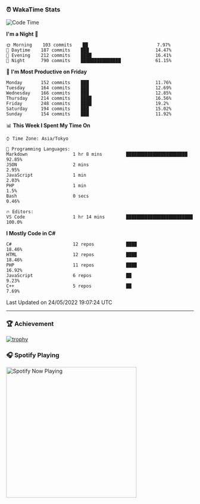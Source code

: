 ### ⏰ WakaTime Stats


<!--START_SECTION:waka-->
![Code Time](http://img.shields.io/badge/Code%20Time-0%20secs-blue)

**I'm a Night 🦉** 

```text
🌞 Morning    103 commits    ██                          7.97% 
🌆 Daytime    187 commits    ███                         14.47% 
🌃 Evening    212 commits    ████                        16.41% 
🌙 Night      790 commits    ███████████████             61.15%

```
📅 **I'm Most Productive on Friday** 

```text
Monday       152 commits    ███                         11.76% 
Tuesday      164 commits    ███                         12.69% 
Wednesday    166 commits    ███                         12.85% 
Thursday     214 commits    ████                        16.56% 
Friday       248 commits    ████                        19.2% 
Saturday     194 commits    ███                         15.02% 
Sunday       154 commits    ███                         11.92%

```


📊 **This Week I Spent My Time On** 

```text
⌚︎ Time Zone: Asia/Tokyo

💬 Programming Languages: 
Markdown                 1 hr 8 mins         ███████████████████████     92.85% 
JSON                     2 mins                                          2.95% 
JavaScript               1 min                                           2.03% 
PHP                      1 min                                           1.5% 
Bash                     0 secs                                          0.46%

🔥 Editors: 
VS Code                  1 hr 14 mins        █████████████████████████   100.0%

```

**I Mostly Code in C#** 

```text
C#                       12 repos            ████                        18.46% 
HTML                     12 repos            ████                        18.46% 
PHP                      11 repos            ████                        16.92% 
JavaScript               6 repos             ██                          9.23% 
C++                      5 repos             ██                          7.69%

```



 Last Updated on 24/05/2022 19:07:24 UTC
<!--END_SECTION:waka-->

---

### 🏆 Achievement

[![trophy](https://github-profile-trophy.vercel.app/?username=Slime-hatena&theme=flat&no-bg=true&no-frame=true&column=8)](https://github.com/ryo-ma/github-profile-trophy)

### 🎧 Spotify Playing

[<img src="https://spotify-now-playing-slime-hatena.vercel.app/api/spotify-playing" alt="Spotify Now Playing" width="350" />](https://open.spotify.com/user/slime_hatena)

<!--
**Slime-hatena/Slime-hatena** is a ✨ _special_ ✨ repository because its `README.md` (this file) appears on your GitHub profile.

Here are some ideas to get you started:

- 🔭 I’m currently working on ...
- 🌱 I’m currently learning ...
- 👯 I’m looking to collaborate on ...
- 🤔 I’m looking for help with ...
- 💬 Ask me about ...
- 📫 How to reach me: ...
- 😄 Pronouns: ...
- ⚡ Fun fact: ...
-->
